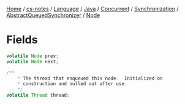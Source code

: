 [Home](https://mengxianbin.github.io) /
[cs-notes](https://mengxianbin.github.io/cs-notes/content) /
[Language](https://mengxianbin.github.io/cs-notes/content/Language) /
[Java](https://mengxianbin.github.io/cs-notes/content/Language/Java) /
[Concurrent](https://mengxianbin.github.io/cs-notes/content/Language/Java/Concurrent) /
[Synchronization](https://mengxianbin.github.io/cs-notes/content/Language/Java/Concurrent/Synchronization) /
[AbstractQueuedSynchronizer](https://mengxianbin.github.io/cs-notes/content/Language/Java/Concurrent/Synchronization/AbstractQueuedSynchronizer) /
[Node](https://mengxianbin.github.io/cs-notes/content/Language/Java/Concurrent/Synchronization/AbstractQueuedSynchronizer/Node)

# Fields

```java
volatile Node prev;
volatile Node next;

/**
    * The thread that enqueued this node.  Initialized on
    * construction and nulled out after use.
    */
volatile Thread thread;
```
